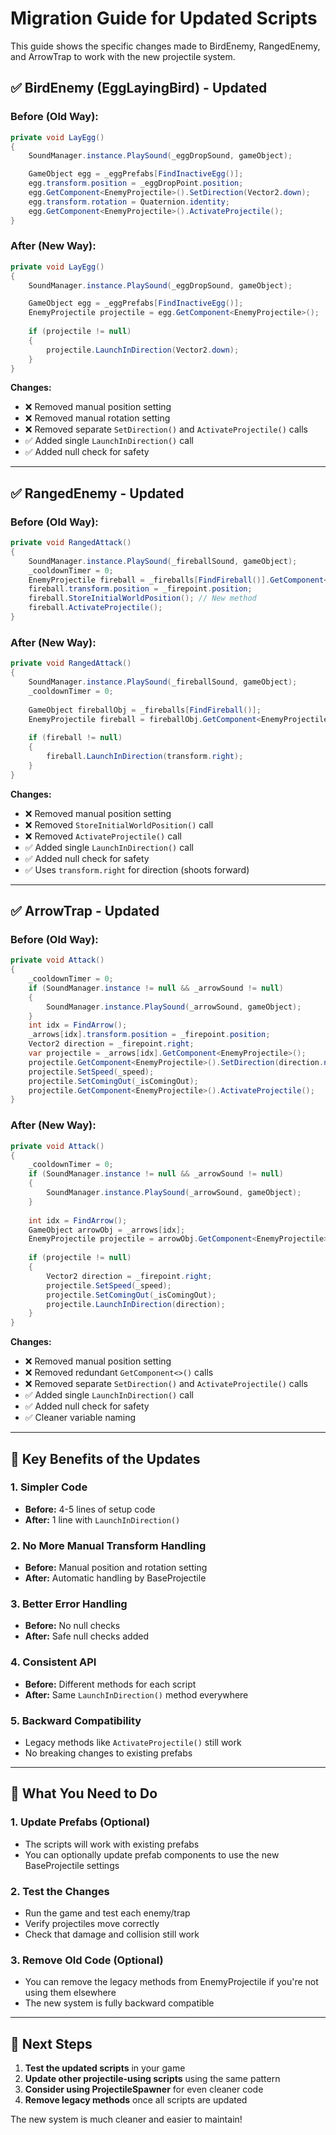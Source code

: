 # Migration Guide for Updated Scripts

This guide shows the specific changes made to BirdEnemy, RangedEnemy, and ArrowTrap to work with the new projectile system.

## ✅ **BirdEnemy (EggLayingBird) - Updated**

### **Before (Old Way):**
```csharp
private void LayEgg()
{
    SoundManager.instance.PlaySound(_eggDropSound, gameObject);

    GameObject egg = _eggPrefabs[FindInactiveEgg()];
    egg.transform.position = _eggDropPoint.position;
    egg.GetComponent<EnemyProjectile>().SetDirection(Vector2.down);
    egg.transform.rotation = Quaternion.identity;
    egg.GetComponent<EnemyProjectile>().ActivateProjectile();
}
```

### **After (New Way):**
```csharp
private void LayEgg()
{
    SoundManager.instance.PlaySound(_eggDropSound, gameObject);

    GameObject egg = _eggPrefabs[FindInactiveEgg()];
    EnemyProjectile projectile = egg.GetComponent<EnemyProjectile>();
    
    if (projectile != null)
    {
        projectile.LaunchInDirection(Vector2.down);
    }
}
```

**Changes:**
- ❌ Removed manual position setting
- ❌ Removed manual rotation setting
- ❌ Removed separate `SetDirection()` and `ActivateProjectile()` calls
- ✅ Added single `LaunchInDirection()` call
- ✅ Added null check for safety

---

## ✅ **RangedEnemy - Updated**

### **Before (Old Way):**
```csharp
private void RangedAttack()
{
    SoundManager.instance.PlaySound(_fireballSound, gameObject);
    _cooldownTimer = 0;
    EnemyProjectile fireball = _fireballs[FindFireball()].GetComponent<EnemyProjectile>();
    fireball.transform.position = _firepoint.position;
    fireball.StoreInitialWorldPosition(); // New method
    fireball.ActivateProjectile();
}
```

### **After (New Way):**
```csharp
private void RangedAttack()
{
    SoundManager.instance.PlaySound(_fireballSound, gameObject);
    _cooldownTimer = 0;
    
    GameObject fireballObj = _fireballs[FindFireball()];
    EnemyProjectile fireball = fireballObj.GetComponent<EnemyProjectile>();
    
    if (fireball != null)
    {
        fireball.LaunchInDirection(transform.right);
    }
}
```

**Changes:**
- ❌ Removed manual position setting
- ❌ Removed `StoreInitialWorldPosition()` call
- ❌ Removed `ActivateProjectile()` call
- ✅ Added single `LaunchInDirection()` call
- ✅ Added null check for safety
- ✅ Uses `transform.right` for direction (shoots forward)

---

## ✅ **ArrowTrap - Updated**

### **Before (Old Way):**
```csharp
private void Attack()
{
    _cooldownTimer = 0;
    if (SoundManager.instance != null && _arrowSound != null)
    {
        SoundManager.instance.PlaySound(_arrowSound, gameObject);
    }
    int idx = FindArrow();
    _arrows[idx].transform.position = _firepoint.position;
    Vector2 direction = _firepoint.right;
    var projectile = _arrows[idx].GetComponent<EnemyProjectile>();
    projectile.GetComponent<EnemyProjectile>().SetDirection(direction.normalized);
    projectile.SetSpeed(_speed);
    projectile.SetComingOut(_isComingOut);
    projectile.GetComponent<EnemyProjectile>().ActivateProjectile();
}
```

### **After (New Way):**
```csharp
private void Attack()
{
    _cooldownTimer = 0;
    if (SoundManager.instance != null && _arrowSound != null)
    {
        SoundManager.instance.PlaySound(_arrowSound, gameObject);
    }
    
    int idx = FindArrow();
    GameObject arrowObj = _arrows[idx];
    EnemyProjectile projectile = arrowObj.GetComponent<EnemyProjectile>();
    
    if (projectile != null)
    {
        Vector2 direction = _firepoint.right;
        projectile.SetSpeed(_speed);
        projectile.SetComingOut(_isComingOut);
        projectile.LaunchInDirection(direction);
    }
}
```

**Changes:**
- ❌ Removed manual position setting
- ❌ Removed redundant `GetComponent<>()` calls
- ❌ Removed separate `SetDirection()` and `ActivateProjectile()` calls
- ✅ Added single `LaunchInDirection()` call
- ✅ Added null check for safety
- ✅ Cleaner variable naming

---

## 🎯 **Key Benefits of the Updates**

### **1. Simpler Code**
- **Before:** 4-5 lines of setup code
- **After:** 1 line with `LaunchInDirection()`

### **2. No More Manual Transform Handling**
- **Before:** Manual position and rotation setting
- **After:** Automatic handling by BaseProjectile

### **3. Better Error Handling**
- **Before:** No null checks
- **After:** Safe null checks added

### **4. Consistent API**
- **Before:** Different methods for each script
- **After:** Same `LaunchInDirection()` method everywhere

### **5. Backward Compatibility**
- Legacy methods like `ActivateProjectile()` still work
- No breaking changes to existing prefabs

---

## 🔧 **What You Need to Do**

### **1. Update Prefabs (Optional)**
- The scripts will work with existing prefabs
- You can optionally update prefab components to use the new BaseProjectile settings

### **2. Test the Changes**
- Run the game and test each enemy/trap
- Verify projectiles move correctly
- Check that damage and collision still work

### **3. Remove Old Code (Optional)**
- You can remove the legacy methods from EnemyProjectile if you're not using them elsewhere
- The new system is fully backward compatible

---

## 🚀 **Next Steps**

1. **Test the updated scripts** in your game
2. **Update other projectile-using scripts** using the same pattern
3. **Consider using ProjectileSpawner** for even cleaner code
4. **Remove legacy methods** once all scripts are updated

The new system is much cleaner and easier to maintain!
